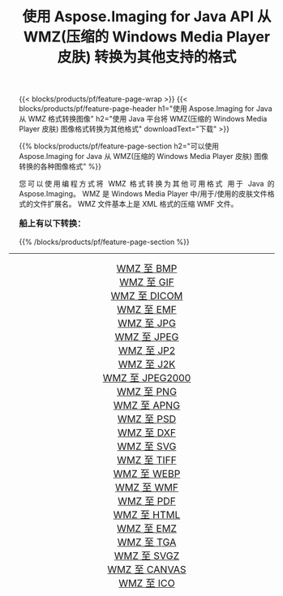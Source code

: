 ﻿---
title: 使用 Aspose.Imaging for Java API 从 WMZ(压缩的 Windows Media Player 皮肤) 转换为其他支持的格式 
weight: 3920
url: /zh-hans/java/conversion/from/wmz/ 
lang: zh-hans
langdirlevel: 2
locales: zh-hans,ja,it,ru,de,es,fr,nl,id,lt,pl,pt,vi,tr,ko,zh-hant,ar,hi,th,sv,cs,uk,he
description: Aspose.Imaging 可以使用 Java 平台轻松地将 WMZ(压缩的 Windows Media Player 皮肤) 转换为其他格式
---

{{< blocks/products/pf/feature-page-wrap >}}
{{< blocks/products/pf/feature-page-header h1="使用 Aspose.Imaging for Java 从 WMZ 格式转换图像" h2="使用 Java 平台将 WMZ(压缩的 Windows Media Player 皮肤) 图像格式转换为其他格式" downloadText="下载" >}}


{{% blocks/products/pf/feature-page-section  h2="可以使用 Aspose.Imaging for Java 从 WMZ(压缩的 Windows Media Player 皮肤) 图像转换的各种图像格式" %}}
<p align=justify>您可以使用编程方式将 WMZ 格式转换为其他可用格式
用于 Java 的 Aspose.Imaging。 WMZ 是 Windows Media Player 中/用于/使用的皮肤文件格式的文件扩展名。 WMZ 文件基本上是 XML 格式的压缩 WMF 文件。</p>
<h3 style="margin-top:16px;">
船上有以下转换：
</h3>
{{% /blocks/products/pf/feature-page-section %}}
<div class="container-fluid productfamilypage bg-gray">
    <div class="convertypes bg-gray agp-content section">
        <div class="container">
		<hr style="margin-left:-20px;"/>
		<div class="row other-converters" style="gap: 10px;font-size: 19px;text-align:center;">
		    <div class='col-md-3 other-converter remove-lp remove-rp'><a href="/imaging/zh-hans/java/conversion/wmz-to-bmp/" style="padding:15px;">WMZ 至 BMP</a></div><div class='col-md-3 other-converter remove-lp remove-rp'><a href="/imaging/zh-hans/java/conversion/wmz-to-gif/" style="padding:15px;">WMZ 至 GIF</a></div><div class='col-md-3 other-converter remove-lp remove-rp'><a href="/imaging/zh-hans/java/conversion/wmz-to-dicom/" style="padding:15px;">WMZ 至 DICOM</a></div><div class='col-md-3 other-converter remove-lp remove-rp'><a href="/imaging/zh-hans/java/conversion/wmz-to-emf/" style="padding:15px;">WMZ 至 EMF</a></div><div class='col-md-3 other-converter remove-lp remove-rp'><a href="/imaging/zh-hans/java/conversion/wmz-to-jpg/" style="padding:15px;">WMZ 至 JPG</a></div><div class='col-md-3 other-converter remove-lp remove-rp'><a href="/imaging/zh-hans/java/conversion/wmz-to-jpeg/" style="padding:15px;">WMZ 至 JPEG</a></div><div class='col-md-3 other-converter remove-lp remove-rp'><a href="/imaging/zh-hans/java/conversion/wmz-to-jp2/" style="padding:15px;">WMZ 至 JP2</a></div><div class='col-md-3 other-converter remove-lp remove-rp'><a href="/imaging/zh-hans/java/conversion/wmz-to-j2k/" style="padding:15px;">WMZ 至 J2K</a></div><div class='col-md-3 other-converter remove-lp remove-rp'><a href="/imaging/zh-hans/java/conversion/wmz-to-jpeg2000/" style="padding:15px;">WMZ 至 JPEG2000</a></div><div class='col-md-3 other-converter remove-lp remove-rp'><a href="/imaging/zh-hans/java/conversion/wmz-to-png/" style="padding:15px;">WMZ 至 PNG</a></div><div class='col-md-3 other-converter remove-lp remove-rp'><a href="/imaging/zh-hans/java/conversion/wmz-to-apng/" style="padding:15px;">WMZ 至 APNG</a></div><div class='col-md-3 other-converter remove-lp remove-rp'><a href="/imaging/zh-hans/java/conversion/wmz-to-psd/" style="padding:15px;">WMZ 至 PSD</a></div><div class='col-md-3 other-converter remove-lp remove-rp'><a href="/imaging/zh-hans/java/conversion/wmz-to-dxf/" style="padding:15px;">WMZ 至 DXF</a></div><div class='col-md-3 other-converter remove-lp remove-rp'><a href="/imaging/zh-hans/java/conversion/wmz-to-svg/" style="padding:15px;">WMZ 至 SVG</a></div><div class='col-md-3 other-converter remove-lp remove-rp'><a href="/imaging/zh-hans/java/conversion/wmz-to-tiff/" style="padding:15px;">WMZ 至 TIFF</a></div><div class='col-md-3 other-converter remove-lp remove-rp'><a href="/imaging/zh-hans/java/conversion/wmz-to-webp/" style="padding:15px;">WMZ 至 WEBP</a></div><div class='col-md-3 other-converter remove-lp remove-rp'><a href="/imaging/zh-hans/java/conversion/wmz-to-wmf/" style="padding:15px;">WMZ 至 WMF</a></div><div class='col-md-3 other-converter remove-lp remove-rp'><a href="/imaging/zh-hans/java/conversion/wmz-to-pdf/" style="padding:15px;">WMZ 至 PDF</a></div><div class='col-md-3 other-converter remove-lp remove-rp'><a href="/imaging/zh-hans/java/conversion/wmz-to-html/" style="padding:15px;">WMZ 至 HTML</a></div><div class='col-md-3 other-converter remove-lp remove-rp'><a href="/imaging/zh-hans/java/conversion/wmz-to-emz/" style="padding:15px;">WMZ 至 EMZ</a></div><div class='col-md-3 other-converter remove-lp remove-rp'><a href="/imaging/zh-hans/java/conversion/wmz-to-tga/" style="padding:15px;">WMZ 至 TGA</a></div><div class='col-md-3 other-converter remove-lp remove-rp'><a href="/imaging/zh-hans/java/conversion/wmz-to-svgz/" style="padding:15px;">WMZ 至 SVGZ</a></div><div class='col-md-3 other-converter remove-lp remove-rp'><a href="/imaging/zh-hans/java/conversion/wmz-to-canvas/" style="padding:15px;">WMZ 至 CANVAS</a></div><div class='col-md-3 other-converter remove-lp remove-rp'><a href="/imaging/zh-hans/java/conversion/wmz-to-ico/" style="padding:15px;">WMZ 至 ICO</a></div>
                </div>
        </div>
    </div>
</div>
<br/>


